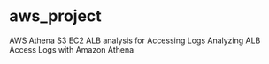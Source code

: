 # aws_project
AWS Athena S3 EC2 ALB analysis for Accessing Logs Analyzing ALB Access Logs with Amazon Athena
